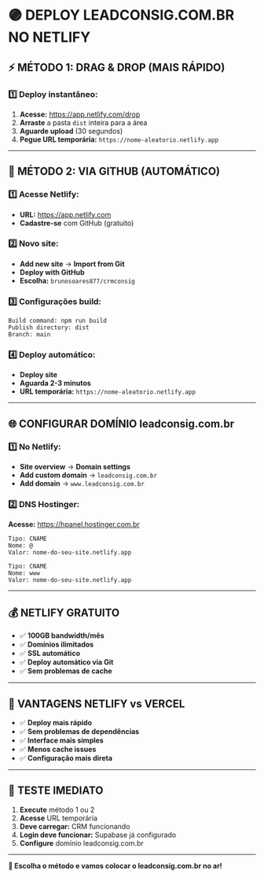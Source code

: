 # 🟣 DEPLOY LEADCONSIG.COM.BR NO NETLIFY

## ⚡ **MÉTODO 1: DRAG & DROP (MAIS RÁPIDO)**

### **1️⃣ Deploy instantâneo:**
1. **Acesse:** https://app.netlify.com/drop
2. **Arraste** a pasta `dist` inteira para a área
3. **Aguarde upload** (30 segundos)
4. **Pegue URL temporária:** `https://nome-aleatorio.netlify.app`

---

## 🔗 **MÉTODO 2: VIA GITHUB (AUTOMÁTICO)**

### **1️⃣ Acesse Netlify:**
- **URL:** https://app.netlify.com
- **Cadastre-se** com GitHub (gratuito)

### **2️⃣ Novo site:**
- **Add new site** → **Import from Git**
- **Deploy with GitHub**
- **Escolha:** `brunosoares877/crmconsig`

### **3️⃣ Configurações build:**
```
Build command: npm run build
Publish directory: dist
Branch: main
```

### **4️⃣ Deploy automático:**
- **Deploy site** 
- **Aguarda 2-3 minutos**
- **URL temporária:** `https://nome-aleatorio.netlify.app`

---

## 🌐 **CONFIGURAR DOMÍNIO leadconsig.com.br**

### **1️⃣ No Netlify:**
- **Site overview** → **Domain settings**
- **Add custom domain** → `leadconsig.com.br`
- **Add domain** → `www.leadconsig.com.br`

### **2️⃣ DNS Hostinger:**
**Acesse:** https://hpanel.hostinger.com.br

```
Tipo: CNAME
Nome: @
Valor: nome-do-seu-site.netlify.app

Tipo: CNAME  
Nome: www
Valor: nome-do-seu-site.netlify.app
```

---

## 💰 **NETLIFY GRATUITO**
- ✅ **100GB bandwidth/mês**
- ✅ **Domínios ilimitados**
- ✅ **SSL automático**
- ✅ **Deploy automático via Git**
- ✅ **Sem problemas de cache**

---

## 🎯 **VANTAGENS NETLIFY vs VERCEL**
- ✅ **Deploy mais rápido**
- ✅ **Sem problemas de dependências**
- ✅ **Interface mais simples**
- ✅ **Menos cache issues**
- ✅ **Configuração mais direta**

---

## 📱 **TESTE IMEDIATO**

1. **Execute** método 1 ou 2
2. **Acesse** URL temporária 
3. **Deve carregar:** CRM funcionando
4. **Login deve funcionar:** Supabase já configurado
5. **Configure** domínio leadconsig.com.br

---

**🚀 Escolha o método e vamos colocar o leadconsig.com.br no ar!** 